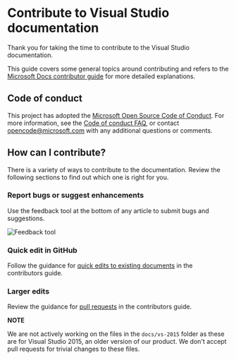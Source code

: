 # Contribute to Visual Studio documentation

Thank you for taking the time to contribute to the Visual Studio documentation.

This guide covers some general topics around contributing and refers to the [Microsoft Docs contributor guide](https://learn.microsoft.com/contribute) for more detailed explanations.

## Code of conduct

This project has adopted the [Microsoft Open Source Code of Conduct](https://opensource.microsoft.com/codeofconduct/). For more information, see the [Code of conduct FAQ](https://opensource.microsoft.com/codeofconduct/faq/), or contact [opencode@microsoft.com](mailto:opencode@microsoft.com) with any additional questions or comments.

## How can I contribute?

There is a variety of ways to contribute to the documentation. Review the following sections to find out which one is right for you.

### Report bugs or suggest enhancements

Use the feedback tool at the bottom of any article to submit bugs and suggestions.

![Feedback tool](media/feedback-tool.png)

### Quick edit in GitHub

Follow the guidance for [quick edits to existing documents](https://learn.microsoft.com/contribute/#quick-edits-to-existing-documents) in the contributors guide.

### Larger edits

Review the guidance for [pull requests](https://learn.microsoft.com/contribute/how-to-write-workflows-major#pull-request-processing) in the contributors guide.

**NOTE**

We are not actively working on the files in the `docs/vs-2015` folder as these are for Visual Studio 2015, an older version of our product. We don't accept pull requests for trivial changes to these files.
